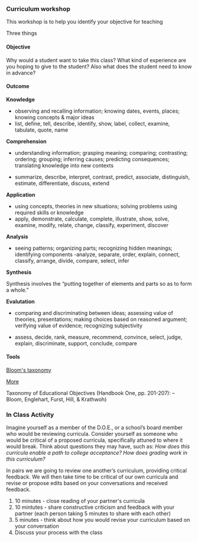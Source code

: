 ### Curriculum workshop


This workshop is to help you identify your objective for teaching

Three things 

#### Objective 

Why would a student want to take this class? 
What kind of experience are you hoping to give to the student? 
Also what does the student need to know in advance? 




#### Outcome 

**Knowledge**
 
- observing and
recalling information;
knowing dates,
events, places;
knowing concepts &
major ideas
- list, define, tell,
describe, identify,
show, label, collect,
examine, tabulate,
quote, name

**Comprehension**

- understanding
information; grasping
meaning; comparing;
contrasting; ordering;
grouping; inferring
causes; predicting
consequences;
translating knowledge
into new contexts

- summarize, describe,
interpret, contrast,
predict, associate,
distinguish, estimate,
differentiate, discuss,
extend


**Application**

- using concepts,
theories in new
situations; solving
problems using
required skills or
knowledge
- apply, demonstrate,
calculate, complete,
illustrate, show, solve,
examine, modify,
relate, change, classify,
experiment, discover

**Analysis**

- seeing patterns;
organizing parts;
recognizing hidden
meanings; identifying
components
-analyze, separate,
order, explain,
connect, classify,
arrange, divide,
compare, select, infer


**Synthesis**

Synthesis involves the “putting together of elements and parts so as to form a whole.”

**Evalutation**

- comparing and
discriminating
between ideas;
assessing value
of theories,
presentations; making
choices based on
reasoned argument;
verifying value of
evidence; recognizing
subjectivity

- assess, decide, rank,
measure, recommend,
convince, select,
judge, explain,
discriminate, support,
conclude, compare


#### Tools 

[Bloom's taxonomy](https://www.alsde.edu/sec/ari/Literacy%20and%20Justice/Bloom's%20Taxonomy%20Revised.pdf)

[More](https://cft.vanderbilt.edu/guides-sub-pages/blooms-taxonomy/)




Taxonomy of Educational Objectives (Handbook One, pp. 201-207):
– Bloom, Englehart, Furst, Hill,
& Krathwoh)

### In Class Activity

Imagine yourself as a member of the D.O.E., or a school’s board member who would be reviewing curricula. Consider yourself as someone who would be critical of a proposed curricula, specifically attuned to where it would break. Think about questions they may have, such as: *How does this curricula enable a path to college acceptance? How does grading work in this curriculum?*


In pairs we are going to review one another’s curriculum, providing critical feedback. We will then take time to be critical of our own curricula and revise or propose edits based on your conversations and received feedback. 

  1. 10 minutes - close reading of your partner's curricula
  2. 10 mintutes - share constructive criticism and feedback with your partner (each person taking 5 minutes to share with each other)
  3. 5 minutes - think about how you would revise your curriculum based on your conversation 
  4. Discuss your process with the class



